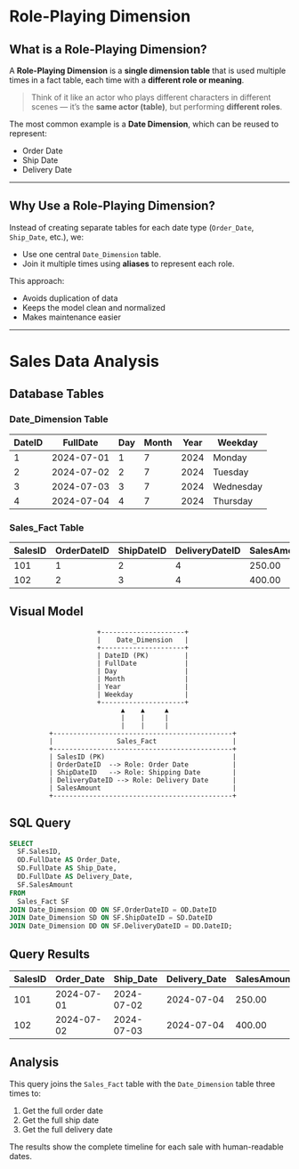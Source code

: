 #  Role-Playing Dimension

##  What is a Role-Playing Dimension?

A **Role-Playing Dimension** is a **single dimension table** that is used multiple times in a fact table, each time with a **different role or meaning**.

>  Think of it like an actor who plays different characters in different scenes — it’s the **same actor (table)**, but performing **different roles**.

The most common example is a **Date Dimension**, which can be reused to represent:
- Order Date
- Ship Date
- Delivery Date

---

##  Why Use a Role-Playing Dimension?

Instead of creating separate tables for each date type (`Order_Date`, `Ship_Date`, etc.), we:
- Use one central `Date_Dimension` table.
- Join it multiple times using **aliases** to represent each role.

This approach:
-  Avoids duplication of data
-  Keeps the model clean and normalized
-  Makes maintenance easier

---




# Sales Data Analysis

## Database Tables

### Date_Dimension Table

| DateID | FullDate   | Day | Month | Year | Weekday   |
|--------|------------|-----|-------|------|-----------|
| 1      | 2024-07-01 | 1   | 7     | 2024 | Monday    |
| 2      | 2024-07-02 | 2   | 7     | 2024 | Tuesday   |
| 3      | 2024-07-03 | 3   | 7     | 2024 | Wednesday |
| 4      | 2024-07-04 | 4   | 7     | 2024 | Thursday  |

### Sales_Fact Table

| SalesID | OrderDateID | ShipDateID | DeliveryDateID | SalesAmount |
|---------|-------------|------------|----------------|-------------|
| 101     | 1           | 2          | 4              | 250.00      |
| 102     | 2           | 3          | 4              | 400.00      |

## Visual Model

                          +---------------------+
                          |    Date_Dimension   |
                          +---------------------+
                          | DateID (PK)         |
                          | FullDate            |
                          | Day                 |
                          | Month               |
                          | Year                |
                          | Weekday             |
                          +---------------------+
                                ▲    ▲     ▲
                                |    |     |
                                |    |     |
              +---------------------------------------------+
              |                Sales_Fact                   |
              +---------------------------------------------+
              | SalesID (PK)                                |
              | OrderDateID  --> Role: Order Date           |
              | ShipDateID   --> Role: Shipping Date        |
              | DeliveryDateID --> Role: Delivery Date      |
              | SalesAmount                                 |
              +---------------------------------------------+

## SQL Query

```sql
SELECT 
  SF.SalesID,
  OD.FullDate AS Order_Date,
  SD.FullDate AS Ship_Date,
  DD.FullDate AS Delivery_Date,
  SF.SalesAmount
FROM 
  Sales_Fact SF
JOIN Date_Dimension OD ON SF.OrderDateID = OD.DateID
JOIN Date_Dimension SD ON SF.ShipDateID = SD.DateID
JOIN Date_Dimension DD ON SF.DeliveryDateID = DD.DateID;
```

## Query Results

| SalesID | Order_Date | Ship_Date  | Delivery_Date | SalesAmount |
|---------|------------|------------|---------------|-------------|
| 101     | 2024-07-01 | 2024-07-02 | 2024-07-04    | 250.00      |
| 102     | 2024-07-02 | 2024-07-03 | 2024-07-04    | 400.00      |

## Analysis

This query joins the `Sales_Fact` table with the `Date_Dimension` table three times to:
1. Get the full order date
2. Get the full ship date
3. Get the full delivery date

The results show the complete timeline for each sale with human-readable dates.